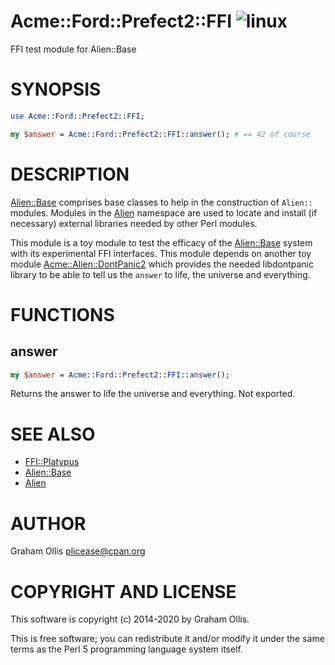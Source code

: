# Acme::Ford::Prefect2::FFI ![linux](https://github.com/PerlAlien/Acme-Ford-Prefect2-FFI/workflows/linux/badge.svg)

FFI test module for Alien::Base

# SYNOPSIS

```perl
use Acme::Ford::Prefect2::FFI;

my $answer = Acme::Ford::Prefect2::FFI::answer(); # == 42 of course
```

# DESCRIPTION

[Alien::Base](https://metacpan.org/pod/Alien::Base) comprises base classes to help in the construction of `Alien::` modules.  Modules in the [Alien](https://metacpan.org/pod/Alien) namespace are used to locate and install (if necessary)
external libraries needed by other Perl modules.

This module is a toy module to test the efficacy of the [Alien::Base](https://metacpan.org/pod/Alien::Base) system with its experimental FFI interfaces.  This module depends on another toy module 
[Acme::Alien::DontPanic2](https://metacpan.org/pod/Acme::Alien::DontPanic2) which provides the needed libdontpanic library to be able to tell us the `answer` to life, the universe and everything.

# FUNCTIONS

## answer

```perl
my $answer = Acme::Ford::Prefect2::FFI::answer();
```

Returns the answer to life the universe and everything.  Not exported.

# SEE ALSO

- [FFI::Platypus](https://metacpan.org/pod/FFI::Platypus)
- [Alien::Base](https://metacpan.org/pod/Alien::Base)
- [Alien](https://metacpan.org/pod/Alien)

# AUTHOR

Graham Ollis <plicease@cpan.org>

# COPYRIGHT AND LICENSE

This software is copyright (c) 2014-2020 by Graham Ollis.

This is free software; you can redistribute it and/or modify it under
the same terms as the Perl 5 programming language system itself.
